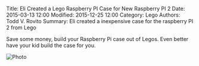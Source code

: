 Title: Eli Created a Lego Raspberry PI Case for New Raspberry PI 2
Date: 2015-03-13 12:00
Modified: 2015-12-25 12:00
Category: Lego
Authors: Todd V. Rovito
Summary: Eli created a inexpensive case for the raspberry PI 2 from Lego

Save some money, build your Raspberry Pi case out of Legos.  Even better have
your kid build the case for you.

![Photo]({attach}/MediaFiles/EliCreatedALegoRaspberryPICase/RaspberryPiLegoCaseScaled.jpg)

